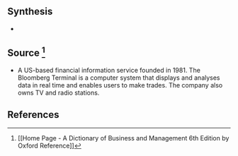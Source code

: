 ## Synthesis
- 
## Source [^1]
- A US-based financial information service founded in 1981. The Bloomberg Terminal is a computer system that displays and analyses data in real time and enables users to make trades. The company also owns TV and radio stations.
## References

[^1]: [[Home Page - A Dictionary of Business and Management 6th Edition by Oxford Reference]]